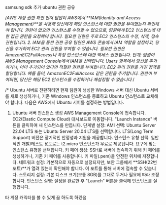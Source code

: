 samsung sdk 추가
ubuntu 권한 공유

/*AWS 계정 권한 확인
먼저 팀원이 AWS에서 **IAM(Identity and Access Management)**을 사용해 당신에게 해당 인스턴스에 대한 권한을 부여했는지 확인해야 합니다.
권한이 없으면 인스턴스를 수정할 수 없으므로, 팀원에게 EC2 인스턴스에 대한 접근 권한을 요청해야 합니다. 필요한 권한은 주로 EC2 인스턴스의 수정, 삭제, 접속 권한입니다.
2. IAM을 통한 권한 공유
팀원은 AWS 콘솔에서 IAM 역할을 설정하고, 당신을 추가하여 EC2 관리 권한을 부여할 수 있습니다. 필요한 권한은 AmazonEC2FullAccess나 특정 인스턴스에 대한 액세스 권한입니다.
단계:
팀원이 AWS Management Console에서 IAM을 선택합니다.
Users 항목에서 당신을 추가하거나, 이미 추가되어 있다면 적절한 권한을 부여합니다.
EC2 관리 권한을 가진 정책을 할당합니다. 예를 들어, AmazonEC2FullAccess 같은 권한을 추가합니다.
권한이 부여되면, 당신은 해당 EC2 인스턴스를 수정하거나 재설정할 수 있습니다.*/

/*
Ubuntu 서버로 전환하려면 현재 팀원이 생성한 Windows 서버 대신 Ubuntu 서버를 새로 생성하거나, 기존 Windows 인스턴스를 종료하고 Ubuntu 인스턴스로 교체해야 합니다. 다음은 AWS에서 Ubuntu 서버를 설정하는 방법입니다.

1. Ubuntu 서버 인스턴스 생성
AWS Management Console에 접속합니다.
EC2(Elastic Compute Cloud) 대시보드로 이동합니다.
"Launch Instance" 버튼을 클릭하여 새 인스턴스를 만듭니다.
단계별 설정:
AMI 선택:
Ubuntu Server 22.04 LTS 또는 Ubuntu Server 20.04 LTS를 선택합니다. LTS(Long Term Support) 버전은 장기적인 안정성과 지원을 제공합니다.
인스턴스 유형 선택:
일반적인 개발/테스트 용도로는 t2.micro 인스턴스가 무료로 제공됩니다. 요구에 맞는 인스턴스 유형을 선택합니다.
키 페어 생성:
SSH로 서버에 접속하기 위해 키 페어를 생성하거나, 기존 키 페어를 사용합니다. 키 파일(.pem)을 안전한 위치에 저장합니다.
네트워크 설정:
기본적으로 자동으로 설정되지만, 보안 그룹에서 **SSH(22번 포트)**가 열려 있는지 확인해야 합니다. 이 포트를 통해 서버에 접속할 수 있습니다.
스토리지 설정:
기본 디스크 크기(보통 8GB)를 그대로 두거나 필요에 따라 조정합니다.
인스턴스 실행:
설정을 완료한 후 "Launch" 버튼을 클릭해 인스턴스를 실행합니다.






타 계정 캐릭터를 볼 수 있게 끔 하도록 하겠음
